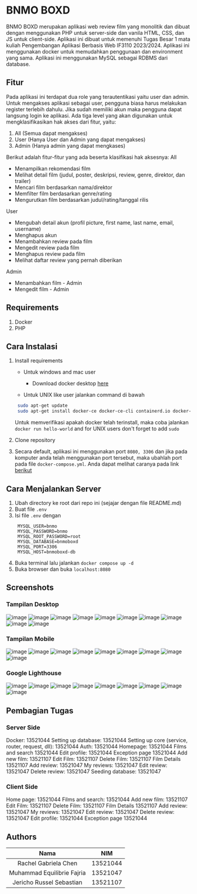 # BNMO BOXD
BNMO BOXD merupakan aplikasi web review film yang monolitik dan dibuat dengan menggunakan PHP untuk server-side dan vanila HTML, CSS, dan JS untuk client-side. 
Aplikasi ini dibuat untuk memenuhi Tugas Besar 1 mata kuliah Pengembangan Aplikasi Berbasis Web IF3110 2023/2024. 
Aplikasi ini menggunakan docker untuk memudahkan penggunaan dan environment yang sama. 
Aplikasi ini menggunakan MySQL sebagai RDBMS dari database.


## Fitur
Pada aplikasi ini terdapat dua role yang terautentikasi yaitu user dan admin.
Untuk mengakses aplikasi sebagai user, pengguna biasa harus melakukan register terlebih dahulu. Jika sudah memiliki akun maka pengguna dapat langsung login ke aplikasi.
Ada tiga level yang akan digunakan untuk mengklasifikasikan hak akses dari fitur, yaitu:
1. All (Semua dapat mengakses)
2. User (Hanya User dan Admin yang dapat mengakses)
3. Admin (Hanya admin yang dapat mengkases)

Berikut adalah fitur-fitur yang ada beserta klasifikasi hak aksesnya:
All
- Menampilkan rekomendasi film
- Melihat detail film (judul, poster, deskripsi, review, genre, direktor, dan trailer)
- Mencari film berdasarkan nama/direktor
- Memfilter film berdasarkan genre/rating
- Mengurutkan film berdasarkan judul/rating/tanggal rilis

User
- Mengubah detail akun (profil picture, first name, last name, email, username)
- Menghapus akun
- Menambahkan review pada film
- Mengedit review pada film
- Menghapus review pada film
- Melihat daftar review yang pernah diberikan

Admin
- Menambahkan film - Admin
- Mengedit film - Admin


## Requirements
1. Docker
2. PHP


## Cara Instalasi
1. Install requirements
   - Untuk windows and mac user

     - Download docker desktop [here](https://www.docker.com/products/docker-desktop/)

   - Untuk UNIX like user jalankan command di bawah

   ```sh
    sudo apt-get update
    sudo apt-get install docker-ce docker-ce-cli containerd.io docker-compose-plugin
   ```

   Untuk memverifikasi apakah docker telah terinstall, maka coba jalankan `docker run hello-world` and for UNIX users don't forget to add `sudo`

2. Clone repository
3. Secara default, aplikasi ini menggunakan port `8080, 3306` dan jika pada komputer anda telah menggunakan port tersebut, maka ubahlah port pada file `docker-compose.yml`. Anda dapat melihat caranya pada link [berikut](https://docs.docker.com/compose/gettingstarted/)


## Cara Menjalankan Server
1. Ubah directory ke root dari repo ini (sejajar dengan file README.md)
2. Buat file `.env`
3. Isi file `.env` dengan
   ```env
    MYSQL_USER=bnmo
    MYSQL_PASSWORD=bnmo
    MYSQL_ROOT_PASSWORD=root
    MYSQL_DATABASE=bnmoboxd
    MYSQL_PORT=3306
    MYSQL_HOST=bnmoboxd-db
   ```
4. Buka terminal lalu jalankan `docker compose up -d`
5. Buka browser dan buka `localhost:8080`


## Screenshots
### Tampilan Desktop
![image](documentations/desktop-view/image1.png)
![image](documentations/desktop-view/image2.png)
![image](documentations/desktop-view/image3.png)
![image](documentations/desktop-view/image4.png)
![image](documentations/desktop-view/image5.png)
![image](documentations/desktop-view/image6.png)
![image](documentations/desktop-view/image7.png)
![image](documentations/desktop-view/image8.png)
![image](documentations/desktop-view/image9.png)
![image](documentations/desktop-view/image10.png)

### Tampilan Mobile
![image](documentations/mobile-view/image1.png)
![image](documentations/mobile-view/image3.png)
![image](documentations/mobile-view/image4.png)
![image](documentations/mobile-view/image5.png)
![image](documentations/mobile-view/image6.png)
![image](documentations/mobile-view/image7.png)
![image](documentations/mobile-view/image8.png)
![image](documentations/mobile-view/image9.png)
![image](documentations/mobile-view/image10.png)

### Google Lighthouse
![image](documentations/lighthouse/image1.png)
![image](documentations/lighthouse/image3.png)
![image](documentations/lighthouse/image4.png)
![image](documentations/lighthouse/image5.png)
![image](documentations/lighthouse/image6.png)
![image](documentations/lighthouse/image7.png)
![image](documentations/lighthouse/image8.png)
![image](documentations/lighthouse/image9.png)
![image](documentations/lighthouse/image10.png)


## Pembagian Tugas
### Server Side
Docker: 13521044
Setting up database: 13521044
Setting up core (service, router, request, dll): 13521044
Auth: 13521044
Homepage: 13521044
Films and search 13521044
Edit profile: 13521044
Exception page 13521044
Add new film: 13521107
Edit Film: 13521107 
Delete Film: 13521107 
Film Details 13521107
Add review: 13521047
My reviews:  13521047
Edit review: 13521047
Delete review: 13521047
Seeding database: 13521047

### Client Side
Home page: 13521044
Films and search: 13521044
Add new film: 13521107
Edit Film: 13521107 
Delete Film: 13521107 
Film Details 13521107 
Add review: 13521047
My reviews:  13521047
Edit review: 13521047
Delete review: 13521047
Edit profile: 13521044
Exception page 13521044


## Authors
|              Nama              |   NIM    |
| :----------------------------: | :------: |
| Rachel Gabriela Chen           | 13521044 |
| Muhammad Equilibrie Fajria     | 13521047 |
| Jericho Russel Sebastian       | 13521107 |